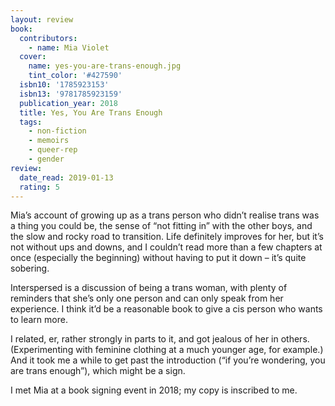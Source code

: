 ```yaml
---
layout: review
book:
  contributors:
    - name: Mia Violet
  cover:
    name: yes-you-are-trans-enough.jpg
    tint_color: '#427590'
  isbn10: '1785923153'
  isbn13: '9781785923159'
  publication_year: 2018
  title: Yes, You Are Trans Enough
  tags:
    - non-fiction
    - memoirs
    - queer-rep
    - gender
review:
  date_read: 2019-01-13
  rating: 5
---
```


Mia’s account of growing up as a trans person who didn’t realise trans was a thing you could be, the sense of “not fitting in” with the other boys, and the slow and rocky road to transition. Life definitely improves for her, but it’s not without ups and downs, and I couldn’t read more than a few chapters at once (especially the beginning) without having to put it down – it’s quite sobering.

Interspersed is a discussion of being a trans woman, with plenty of reminders that she’s only one person and can only speak from her experience. I think it’d be a reasonable book to give a cis person who wants to learn more.

I related, er, rather strongly in parts to it, and got jealous of her in others. (Experimenting with feminine clothing at a much younger age, for example.) And it took me a while to get past the introduction (“if you’re wondering, you are trans enough”), which might be a sign.

I met Mia at a book signing event in 2018; my copy is inscribed to me.
